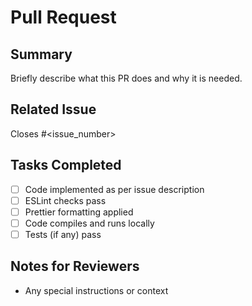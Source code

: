 # Pull Request

## Summary
Briefly describe what this PR does and why it is needed.

## Related Issue
Closes #<issue_number>  <!-- Replace with the issue this PR resolves -->

## Tasks Completed
- [ ] Code implemented as per issue description
- [ ] ESLint checks pass
- [ ] Prettier formatting applied
- [ ] Code compiles and runs locally
- [ ] Tests (if any) pass

## Notes for Reviewers
- Any special instructions or context

